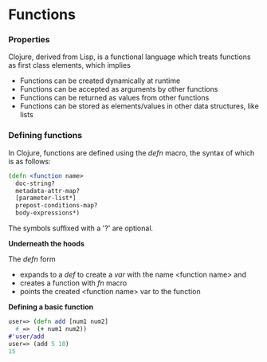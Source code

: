 # Functions

### Properties

Clojure, derived from Lisp, is a functional language which treats functions as first class elements, which implies

* Functions can be created dynamically at runtime
* Functions can be accepted as arguments by other functions
* Functions can be returned as values from other functions
* Functions can be stored as elements/values in other data structures, like lists

### Defining functions

In Clojure, functions are defined using the *defn* macro, the syntax of which is as follows:

```clojure
(defn <function name>
  doc-string?
  metadata-attr-map?
  [parameter-list*]
  prepost-conditions-map?
  body-expressions*)
```

The symbols suffixed with a '?' are optional.

**Underneath the hoods**

The *defn* form 

* expands to a *def* to create a *var* with the name \<function name\> and 
* creates a function with *fn* macro
* points the created \<function name\> var to the function

**Defining a basic function**

```clojure
user=> (defn add [num1 num2]
  #_=>  (+ num1 num2))
#'user/add
user=> (add 5 10)
15
```
